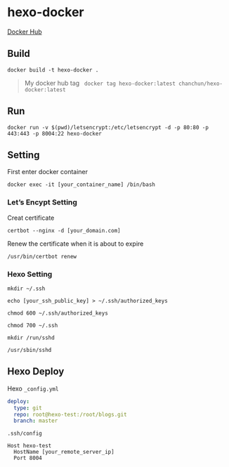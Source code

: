 # hexo-docker

[Docker Hub](https://hub.docker.com/r/chanchun/hexo-docker)

## Build
```shell
docker build -t hexo-docker .
```

> My docker hub tag ` docker tag hexo-docker:latest chanchun/hexo-docker:latest`

## Run

```shell
docker run -v $(pwd)/letsencrypt:/etc/letsencrypt -d -p 80:80 -p 443:443 -p 8004:22 hexo-docker
```

## Setting

First enter docker container

```shell
docker exec -it [your_container_name] /bin/bash
```

### Let’s Encypt Setting

Creat certificate

```shell
certbot --nginx -d [your_domain.com]
```

Renew the certificate when it is about to expire

```shell
/usr/bin/certbot renew
```

### Hexo Setting

```shell
mkdir ~/.ssh
```

```shell
echo [your_ssh_public_key] > ~/.ssh/authorized_keys
```

```shell
chmod 600 ~/.ssh/authorized_keys
```

```shell
chmod 700 ~/.ssh
```

```shell
mkdir /run/sshd
```

```shell
/usr/sbin/sshd
```

## Hexo Deploy

Hexo `_config.yml` 

```yaml
deploy:
  type: git
  repo: root@hexo-test:/root/blogs.git
  branch: master
```

`.ssh/config`

```
Host hexo-test
  HostName [your_remote_server_ip]
  Port 8004
```



